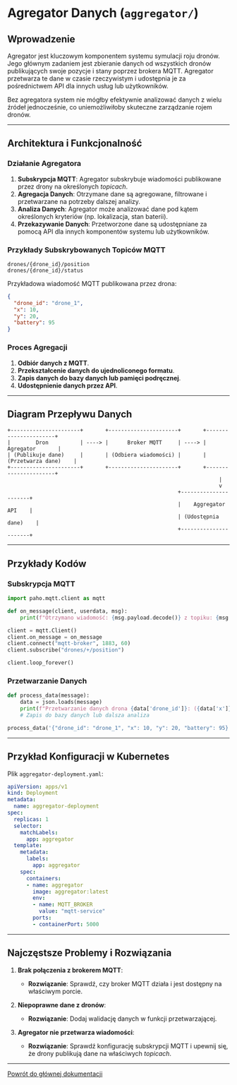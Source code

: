 # Agregator Danych (`aggregator/`)

## Wprowadzenie

Agregator jest kluczowym komponentem systemu symulacji roju dronów. Jego głównym zadaniem jest zbieranie danych od wszystkich dronów publikujących swoje pozycje i stany poprzez brokera MQTT. Agregator przetwarza te dane w czasie rzeczywistym i udostępnia je za pośrednictwem API dla innych usług lub użytkowników.

Bez agregatora system nie mógłby efektywnie analizować danych z wielu źródeł jednocześnie, co uniemożliwiłoby skuteczne zarządzanie rojem dronów.

---

## Architektura i Funkcjonalność

### Działanie Agregatora

1. **Subskrypcja MQTT**: Agregator subskrybuje wiadomości publikowane przez drony na określonych *topicach*. 
2. **Agregacja Danych**: Otrzymane dane są agregowane, filtrowane i przetwarzane na potrzeby dalszej analizy.
3. **Analiza Danych**: Agregator może analizować dane pod kątem określonych kryteriów (np. lokalizacja, stan baterii).
4. **Przekazywanie Danych**: Przetworzone dane są udostępniane za pomocą API dla innych komponentów systemu lub użytkowników.

### Przykłady Subskrybowanych Topiców MQTT

```
drones/{drone_id}/position
drones/{drone_id}/status
```

Przykładowa wiadomość MQTT publikowana przez drona:

```json
{
  "drone_id": "drone_1",
  "x": 10,
  "y": 20,
  "battery": 95
}
```

### Proces Agregacji

1. **Odbiór danych z MQTT**.
2. **Przekształcenie danych do ujednoliconego formatu**.
3. **Zapis danych do bazy danych lub pamięci podręcznej**.
4. **Udostępnienie danych przez API**.

---

## Diagram Przepływu Danych

```
+----------------------+       +----------------------+       +----------------------+
|        Dron          | ----> |      Broker MQTT     | ----> |      Agregator       |
| (Publikuje dane)     |       | (Odbiera wiadomości) |       | (Przetwarza dane)    |
+----------------------+       +----------------------+       +----------------------+
                                                                   |
                                                                   v
                                                      +----------------------+
                                                      |    Aggregator API    |
                                                      | (Udostępnia dane)    |
                                                      +----------------------+
```

---

## Przykłady Kodów

### Subskrypcja MQTT

```python
import paho.mqtt.client as mqtt

def on_message(client, userdata, msg):
    print(f"Otrzymano wiadomość: {msg.payload.decode()} z topiku: {msg.topic}")

client = mqtt.Client()
client.on_message = on_message
client.connect("mqtt-broker", 1883, 60)
client.subscribe("drones/+/position")

client.loop_forever()
```

### Przetwarzanie Danych

```python
def process_data(message):
    data = json.loads(message)
    print(f"Przetwarzanie danych drona {data['drone_id']}: ({data['x']}, {data['y']})")
    # Zapis do bazy danych lub dalsza analiza

process_data('{"drone_id": "drone_1", "x": 10, "y": 20, "battery": 95}')
```

---

## Przykład Konfiguracji w Kubernetes

Plik `aggregator-deployment.yaml`:

```yaml
apiVersion: apps/v1
kind: Deployment
metadata:
  name: aggregator-deployment
spec:
  replicas: 1
  selector:
    matchLabels:
      app: aggregator
  template:
    metadata:
      labels:
        app: aggregator
    spec:
      containers:
      - name: aggregator
        image: aggregator:latest
        env:
        - name: MQTT_BROKER
          value: "mqtt-service"
        ports:
        - containerPort: 5000
```

---

## Najczęstsze Problemy i Rozwiązania

1. **Brak połączenia z brokerem MQTT**:
   - **Rozwiązanie**: Sprawdź, czy broker MQTT działa i jest dostępny na właściwym porcie.

2. **Niepoprawne dane z dronów**:
   - **Rozwiązanie**: Dodaj walidację danych w funkcji przetwarzającej.

3. **Agregator nie przetwarza wiadomości**:
   - **Rozwiązanie**: Sprawdź konfigurację subskrypcji MQTT i upewnij się, że drony publikują dane na właściwych *topicach*.

---

[Powrót do głównej dokumentacji](../README.MD)
